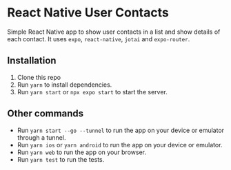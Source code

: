 # React Native User Contacts
Simple React Native app to show user contacts in a list and show details of each contact.
It uses `expo`, `react-native`, `jotai` and `expo-router`.

## Installation
1. Clone this repo
2. Run `yarn` to install dependencies.
3. Run `yarn start` or `npx expo start` to start the server.

## Other commands
- Run `yarn start --go --tunnel` to run the app on your device or emulator through a tunnel.
- Run `yarn ios` or `yarn android` to run the app on your device or emulator.
- Run `yarn web` to run the app on your browser.
- Run `yarn test` to run the tests.
